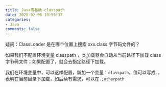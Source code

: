 ```yaml
---
title: Java零基础-classpath
date: 2020-02-06 10:55:37
categories:
- Java
comments: false
---
```


疑问：ClassLoader 是在哪个位置上搜索 xxx.class 字节码文件的？

<!-- more -->

如果我们不配置环境变量 classpath ，类加载器会自动从当前路径下加载 class 字节码文件；如果配置了，就会去指定路径下加载。



我们在环境变量中，可以这样配置，新加一个变量：`classpath`，值可以写成`.`，表明在当前目录下加载，如后续有需求，可以在`.;otherpath`